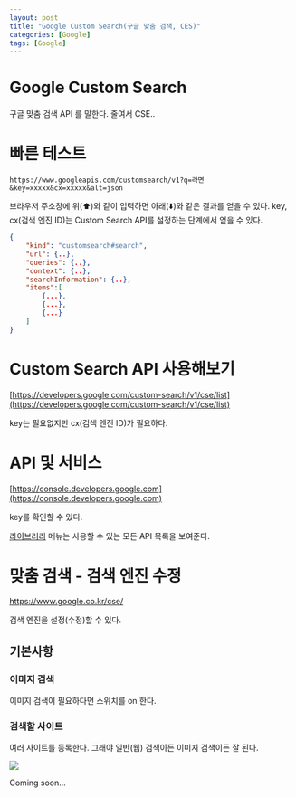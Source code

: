 ```yaml
---
layout: post
title: "Google Custom Search(구글 맞춤 검색, CES)"
categories: [Google]
tags: [Google]
---
```


# Google Custom Search

구글 맞춤 검색 API 를 말한다. 줄여서 CSE..

# 빠른 테스트

```
https://www.googleapis.com/customsearch/v1?q=라면&key=xxxxx&cx=xxxxx&alt=json
```

브라우저 주소창에 위(⬆️)와 같이 입력하면 아래(⬇️)와 같은 결과를 얻을 수 있다. key, cx(검색 엔진 ID)는 Custom Search API를 설정하는 단계에서 얻을 수 있다.

```json
{
    "kind": "customsearch#search",
    "url": {..},
    "queries": {..},
    "context": {..},
    "searchInformation": {..},
    "items":[
        {...},
        {...},
        {...}
    ]
}
```

# Custom Search API 사용해보기

[https://developers.google.com/custom-search/v1/cse/list](https://developers.google.com/custom-search/v1/cse/list)

key는 필요없지만 cx(검색 엔진 ID)가 필요하다.

# API 및 서비스

[https://console.developers.google.com](https://console.developers.google.com)

key를 확인할 수 있다. 

[라이브러리](https://console.developers.google.com/apis/library) 메뉴는 사용할 수 있는 모든 API 목록을 보여준다.

# 맞춤 검색 - 검색 엔진 수정

https://www.google.co.kr/cse/

검색 엔진을 설정(수정)할 수 있다.

## 기본사항

### 이미지 검색

이미지 검색이 필요하다면 스위치를 on 한다.

### 검색할 사이트

여러 사이트를 등록한다. 그래야 일반(웹) 검색이든 이미지 검색이든 잘 된다.

![](https://ovso.github.io/images/custom_search_add_site.png)



Coming soon...